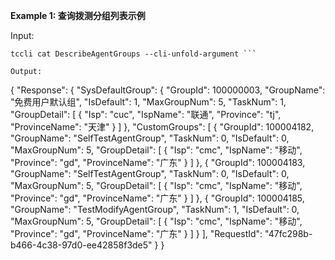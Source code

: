 **Example 1: 查询拨测分组列表示例**



Input: 

```
tccli cat DescribeAgentGroups --cli-unfold-argument ```

Output: 
```
{
    "Response": {
        "SysDefaultGroup": {
            "GroupId": 100000003,
            "GroupName": "免费用户默认组",
            "IsDefault": 1,
            "MaxGroupNum": 5,
            "TaskNum": 1,
            "GroupDetail": [
                {
                    "Isp": "cuc",
                    "IspName": "联通",
                    "Province": "tj",
                    "ProvinceName": "天津"
                }
            ]
        },
        "CustomGroups": [
            {
                "GroupId": 100004182,
                "GroupName": "SelfTestAgentGroup",
                "TaskNum": 0,
                "IsDefault": 0,
                "MaxGroupNum": 5,
                "GroupDetail": [
                    {
                        "Isp": "cmc",
                        "IspName": "移动",
                        "Province": "gd",
                        "ProvinceName": "广东"
                    }
                ]
            },
            {
                "GroupId": 100004183,
                "GroupName": "SelfTestAgentGroup",
                "TaskNum": 0,
                "IsDefault": 0,
                "MaxGroupNum": 5,
                "GroupDetail": [
                    {
                        "Isp": "cmc",
                        "IspName": "移动",
                        "Province": "gd",
                        "ProvinceName": "广东"
                    }
                ]
            },
            {
                "GroupId": 100004185,
                "GroupName": "TestModifyAgentGroup",
                "TaskNum": 1,
                "IsDefault": 0,
                "MaxGroupNum": 5,
                "GroupDetail": [
                    {
                        "Isp": "cmc",
                        "IspName": "移动",
                        "Province": "gd",
                        "ProvinceName": "广东"
                    }
                ]
            }
        ],
        "RequestId": "47fc298b-b466-4c38-97d0-ee42858f3de5"
    }
}
```

